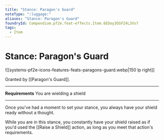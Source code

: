 ```yaml
---
title: "Stance: Paragon's Guard"
noteType: ":luggage:"
aliases: "Stance: Paragon's Guard"
foundryId: Compendium.pf2e.feat-effects.Item.6EDoy3OSFZ4L3Vs7
tags:
  - Item
---
```


# Stance: Paragon's Guard
![[systems-pf2e-icons-features-feats-paragons-guard.webp|150 lp right]]

Granted by [[Paragon's Guard]].

* * *

**Requirements** You are wielding a shield

* * *

Once you've had a moment to set your stance, you always have your shield ready without a thought.

While you are in this stance, you constantly have your shield raised as if you'd used the [[Raise a Shield]] action, as long as you meet that action's requirements.

